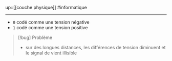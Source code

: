 up::[[couche physique]]
#informatique 

---

 - `0` codé comme une tension négative
 - `1` codé comme une tension positive

> [!bug] Problème
>  - sur des longues distances, les différences de tension diminuent et le signal de vient illisible

